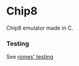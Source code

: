 # Chip8
Chip8 emulator made in C.

### Testing
See [romes' testing](https://github.com/alt-romes/chip8-emulator-for-gameboy/tree/master/tests)
